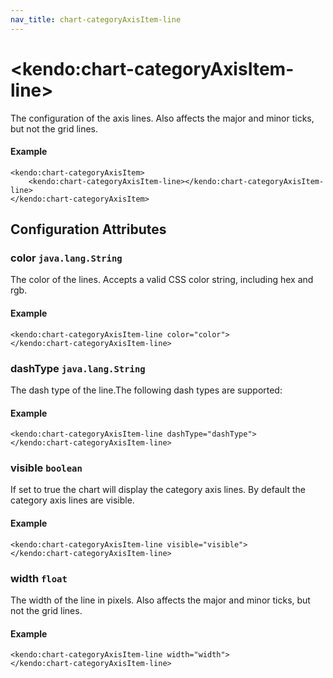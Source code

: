 ```yaml
---
nav_title: chart-categoryAxisItem-line
---
```


# \<kendo:chart-categoryAxisItem-line\>

The configuration of the axis lines. Also affects the major and minor ticks, but not the grid lines.

#### Example
    <kendo:chart-categoryAxisItem>
        <kendo:chart-categoryAxisItem-line></kendo:chart-categoryAxisItem-line>
    </kendo:chart-categoryAxisItem>

## Configuration Attributes

### color `java.lang.String`

The color of the lines. Accepts a valid CSS color string, including hex and rgb.

#### Example
    <kendo:chart-categoryAxisItem-line color="color">
    </kendo:chart-categoryAxisItem-line>

### dashType `java.lang.String`

The dash type of the line.The following dash types are supported:

#### Example
    <kendo:chart-categoryAxisItem-line dashType="dashType">
    </kendo:chart-categoryAxisItem-line>

### visible `boolean`

If set to true the chart will display the category axis lines. By default the category axis lines are visible.

#### Example
    <kendo:chart-categoryAxisItem-line visible="visible">
    </kendo:chart-categoryAxisItem-line>

### width `float`

The width of the line in pixels. Also affects the major and minor ticks, but not the grid lines.

#### Example
    <kendo:chart-categoryAxisItem-line width="width">
    </kendo:chart-categoryAxisItem-line>

